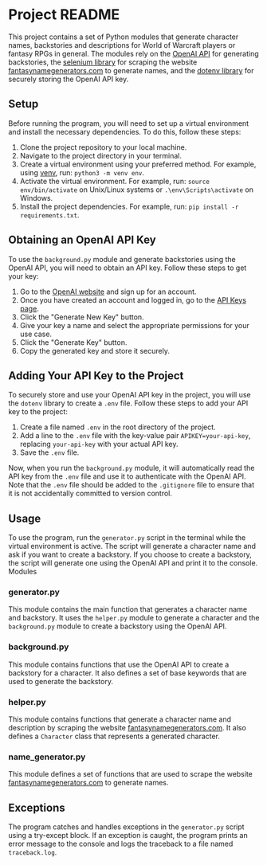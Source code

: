 # Project README

This project contains a set of Python modules that generate character names, backstories and descriptions for World of Warcraft players or fantasy RPGs in general. The modules rely on the [OpenAI API](https://openai.com/) for generating backstories, the [selenium library](https://selenium-python.readthedocs.io) for scraping the website [fantasynamegenerators.com](https://www.fantasynamegenerators.com/) to generate names, and the [dotenv library](https://pypi.org/project/python-dotenv/) for securely storing the OpenAI API key.



## Setup

Before running the program, you will need to set up a virtual environment and install the necessary dependencies. To do this, follow these steps:

1. Clone the project repository to your local machine.
2. Navigate to the project directory in your terminal.
3. Create a virtual environment using your preferred method. For example, using [venv](https://docs.python.org/3/library/venv.html), run: `python3 -m venv env`.
4. Activate the virtual environment. For example, run: `source env/bin/activate` on Unix/Linux systems or `.\env\Scripts\activate` on Windows.
5. Install the project dependencies. For example, run: `pip install -r requirements.txt`.


## Obtaining an OpenAI API Key

To use the `background.py` module and generate backstories using the OpenAI API, you will need to obtain an API key. Follow these steps to get your key:

1. Go to the [OpenAI website](https://openai.com/) and sign up for an account.
1. Once you have created an account and logged in, go to the [API Keys page](https://platform.openai.com/account/api-keys).
1. Click the "Generate New Key" button.
1. Give your key a name and select the appropriate permissions for your use case.
1. Click the "Generate Key" button.
1. Copy the generated key and store it securely.

## Adding Your API Key to the Project

To securely store and use your OpenAI API key in the project, you will use the `dotenv` library to create a `.env` file. Follow these steps to add your API key to the project:

1. Create a file named `.env` in the root directory of the project.
1. Add a line to the `.env` file with the key-value pair `APIKEY=your-api-key`, replacing `your-api-key` with your actual API key.
1. Save the `.env` file.

Now, when you run the `background.py` module, it will automatically read the API key from the `.env` file and use it to authenticate with the OpenAI API. Note that the `.env` file should be added to the `.gitignore` file to ensure that it is not accidentally committed to version control.

## Usage

To use the program, run the `generator.py` script in the terminal while the virtual environment is active. The script will generate a character name and ask if you want to create a backstory. If you choose to create a backstory, the script will generate one using the OpenAI API and print it to the console.
Modules

### generator.py

This module contains the main function that generates a character name and backstory. It uses the `helper.py` module to generate a character and the `background.py` module to create a backstory using the OpenAI API.

### background.py

This module contains functions that use the OpenAI API to create a backstory for a character. It also defines a set of base keywords that are used to generate the backstory.

### helper.py

This module contains functions that generate a character name and description by scraping the website [fantasynamegenerators.com](https://www.fantasynamegenerators.com/). It also defines a `Character` class that represents a generated character.

### name_generator.py

This module defines a set of functions that are used to scrape the website [fantasynamegenerators.com](https://www.fantasynamegenerators.com/) to generate names.

## Exceptions

The program catches and handles exceptions in the `generator.py` script using a try-except block. If an exception is caught, the program prints an error message to the console and logs the traceback to a file named `traceback.log`.
